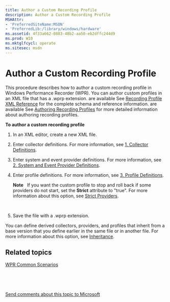 ```yaml
---
title: Author a Custom Recording Profile
description: Author a Custom Recording Profile
MSHAttr:
- 'PreferredSiteName:MSDN'
- 'PreferredLib:/library/windows/hardware'
ms.assetid: 4f33a662-0883-48b2-aa50-eb2dffc244d9
ms.prod: W10
ms.mktglfcycl: operate
ms.sitesec: msdn
---
```


# Author a Custom Recording Profile


This procedure describes how to author a custom recording profile in Windows Performance Recorder (WPR). You can author custom profiles in an XML file that has a .wprp extension. are available See [Recording Profile XML Reference](recording-profile-xml-reference.md) for the complete schema and reference information. are available See [Authoring Recording Profiles](authoring-recording-profiles.md) for more detailed information about authoring recording profiles.

**To author a custom recording profile**

1.  In an XML editor, create a new XML file.

2.  Enter collector definitions. For more information, see [1. Collector Definitions](1-collector-definitions.md).

3.  Enter system and event provider definitions. For more information, see [2. System and Event Provider Definitions](2-system-and-event-provider-definitions.md).

4.  Enter profile definitions. For more information, see [3. Profile Definitions](3-profile-definitions.md).

    **Note**  
    If you want the custom profile to stop and roll back if some providers do not start, set the **Strict** attribute to "true". For more information about this option, see [Strict Providers](strict-providers.md).

     

5.  Save the file with a .wprp extension.

You can define derived collectors, providers, and profiles that inherit from a base version that you define earlier in the same file or in another file. For more information about this option, see [Inheritance](inheritance.md).

## Related topics


[WPR Common Scenarios](windows-performance-recorder-common-scenarios.md)

 

 

[Send comments about this topic to Microsoft](mailto:wsddocfb@microsoft.com?subject=Documentation%20feedback%20%5Bp_wpt\hw_design%5D:%20Author%20a%20Custom%20Recording%20Profile%20%20RELEASE:%20%285/3/2016%29&body=%0A%0APRIVACY%20STATEMENT%0A%0AWe%20use%20your%20feedback%20to%20improve%20the%20documentation.%20We%20don't%20use%20your%20email%20address%20for%20any%20other%20purpose,%20and%20we'll%20remove%20your%20email%20address%20from%20our%20system%20after%20the%20issue%20that%20you're%20reporting%20is%20fixed.%20While%20we're%20working%20to%20fix%20this%20issue,%20we%20might%20send%20you%20an%20email%20message%20to%20ask%20for%20more%20info.%20Later,%20we%20might%20also%20send%20you%20an%20email%20message%20to%20let%20you%20know%20that%20we've%20addressed%20your%20feedback.%0A%0AFor%20more%20info%20about%20Microsoft's%20privacy%20policy,%20see%20http://privacy.microsoft.com/default.aspx. "Send comments about this topic to Microsoft")





